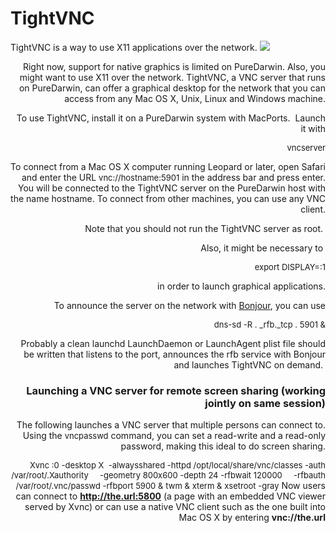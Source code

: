 TightVNC
========
TightVNC is a way to use X11 applications over the network. ![](http://www.tightvnc.com/logo/tightvnc-logo-90x90.png)
<div style="display:block;margin-left:auto;text-align:right">

Right now, support for native graphics is limited on PureDarwin. Also, you might want to use X11 over the network. TightVNC, a VNC server that runs on PureDarwin, can offer a graphical desktop for the network that you can access from any Mac OS X, Unix, Linux and Windows machine.

To use TightVNC, install it on a PureDarwin system with MacPorts. 
Launch it with

<span style="font-size:small">vncserver</span>

To connect from a Mac OS X computer running Leopard or later, open Safari and enter the URL <span style="font-size:small">vnc://hostname:5901</span> in the address bar and press enter. You will be connected to the TightVNC server on the PureDarwin host with the name hostname. To connect from other machines, you can use any VNC client.

Note that you should not run the TightVNC server as root. 

Also, it might be necessary to 

<span style="font-size:small">export DISPLAY=:1</span>

in order to launch graphical applications.

To announce the server on the network with [Bonjour](bonjour.html), you can use

<span style="font-size:small">dns-sd -R . _rfb._tcp . 5901 &</span>

 
Probably a clean launchd LaunchDaemon or LaunchAgent plist file should be written that listens to the port, announces the rfb service with Bonjour and launches TightVNC on demand. 
### Launching a VNC server for remote screen sharing (working jointly on same session)
The following launches a VNC server that multiple persons can connect to.
Using the <span style="font-size:small">vncpasswd</span> command, you can set a read-write and a read-only password, making this ideal to do screen sharing.

<span style="font-size:small">Xvnc :0 -desktop X  -alwaysshared -httpd /opt/local/share/vnc/classes -auth /var/root/.Xauthority </span>
<span style="font-size:small">    -geometry 800x600 -depth 24 -rfbwait 120000 </span>
<span style="font-size:small">    -rfbauth /var/root/.vnc/passwd -rfbport 5900 &</span>
<span style="font-size:small">twm &</span>
<span style="font-size:small">xterm &</span>
<span style="font-size:small">xsetroot -gray</span>
Now users can connect to **http://the.url:5800** (a page with an embedded VNC viewer served by Xvnc) or can use a native VNC client such as the one built into Mac OS X by entering **vnc://the.url**
